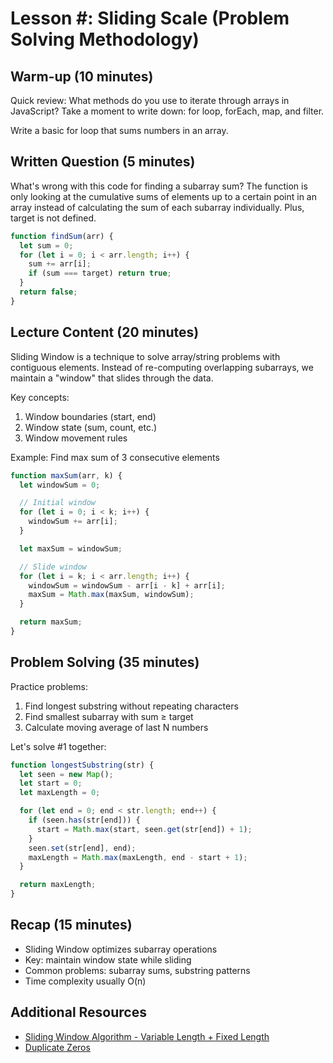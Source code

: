 # Lesson #: Sliding Scale (Problem Solving Methodology)

## Warm-up (10 minutes)

Quick review: What methods do you use to iterate through arrays in JavaScript? Take a moment to write down: for loop, forEach, map, and filter.

Write a basic for loop that sums numbers in an array.

## Written Question (5 minutes)

What's wrong with this code for finding a subarray sum?
The function is only looking at the cumulative sums of elements up to a certain point in an array instead of calculating the sum of each subarray individually. Plus, target is not defined.

```javascript
function findSum(arr) {
  let sum = 0;
  for (let i = 0; i < arr.length; i++) {
    sum += arr[i];
    if (sum === target) return true;
  }
  return false;
}
```

## Lecture Content (20 minutes)

Sliding Window is a technique to solve array/string problems with contiguous elements. Instead of re-computing overlapping subarrays, we maintain a "window" that slides through the data.

Key concepts:

1. Window boundaries (start, end)
2. Window state (sum, count, etc.)
3. Window movement rules

Example: Find max sum of 3 consecutive elements

```javascript
function maxSum(arr, k) {
  let windowSum = 0;

  // Initial window
  for (let i = 0; i < k; i++) {
    windowSum += arr[i];
  }

  let maxSum = windowSum;

  // Slide window
  for (let i = k; i < arr.length; i++) {
    windowSum = windowSum - arr[i - k] + arr[i];
    maxSum = Math.max(maxSum, windowSum);
  }

  return maxSum;
}
```

## Problem Solving (35 minutes)

Practice problems:

1. Find longest substring without repeating characters
2. Find smallest subarray with sum ≥ target
3. Calculate moving average of last N numbers

Let's solve #1 together:

```javascript
function longestSubstring(str) {
  let seen = new Map();
  let start = 0;
  let maxLength = 0;

  for (let end = 0; end < str.length; end++) {
    if (seen.has(str[end])) {
      start = Math.max(start, seen.get(str[end]) + 1);
    }
    seen.set(str[end], end);
    maxLength = Math.max(maxLength, end - start + 1);
  }

  return maxLength;
}
```

## Recap (15 minutes)

- Sliding Window optimizes subarray operations
- Key: maintain window state while sliding
- Common problems: subarray sums, substring patterns
- Time complexity usually O(n)

## Additional Resources

- [Sliding Window Algorithm - Variable Length + Fixed Length](https://www.youtube.com/watch?v=GaXwHThEgGk)
- [Duplicate Zeros](https://leetcode.com/problems/duplicate-zeros/description/?envType=problem-list-v2&envId=two-pointers)
